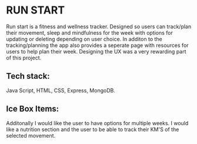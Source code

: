 # RUN START

Run start is a fitness and wellness tracker. Designed so users can track/plan their movement, sleep and mindfulness for the week with options for updating or deleting depending on user choice. In additon to the tracking/planning the app also provides a seperate page with resources for users to help plan their week. Designing the UX was a very rewarding part of this project.

## Tech stack:

Java Script, HTML, CSS, Express, MongoDB.

## Ice Box Items:

Additonally I would like the user to have options for multiple weeks. I would like a nutrition section and the user to be able to track their KM'S of the selected movement.